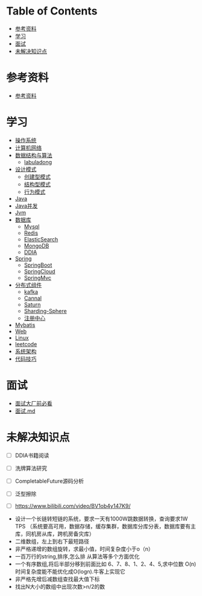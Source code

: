 # Table of Contents

* [参考资料](#参考资料)
* [学习](#学习)
* [面试](#面试)
* [未解决知识点](#未解决知识点)



# 参考资料
+ [参考资料](src/main/参考资料/AREADME.md)
# 学习
+ [操作系统](src/main/学习/A.操作系统/AREADME.md)
+ [计算机网络](src/main/学习/B.计算机网络/AREADME.md)
+ [数据结构与算法](src/main/学习/C.数据结构与算法/AREADME.md)
    + [labuladong](src/main/学习/C.数据结构与算法/labuladong)
+ [设计模式](src/main/学习/M.设计模式/设计模式.md)
    + [创建型模式](src/main/学习/M.设计模式/创建型模式)
    + [结构型模式](src/main/学习/M.设计模式/结构型模式)
    + [行为模式](src/main/学习/M.设计模式/行为模式)
+ [Java](src/main/学习/D.java/README.md)
+ [Java并发](src/main/学习/E.Java并发/AREADME.md)
+ [Jvm](src/main/学习/F.Jvm/AREADME.md)
+ [数据库](src/main/学习/G.数据库/README.md)
    + [Mysql](src/main/学习/G.数据库/Mysql/AREADME.md)
    + [Redis](src/main/学习/G.数据库/Redis/AREADME.md)
    + [ElasticSearch](src/main/学习/G.数据库/ElasticSearch/README.md)
    + [MongoDB](src/main/学习/G.数据库/MongoDB/README.md)
    + [DDIA](src/main/学习/G.数据库/数据密集型应用系统设计/AREADME.md)
+ [Spring](src/main/学习/H.Spring/AREADME.md)
    + [SpringBoot](src/main/学习/H.Spring/SpringBoot)
    + [SpringCloud](src/main/学习/H.Spring/SpringCloud)
    + [SpringMvc](src/main/学习/H.Spring/SpringMvc)
+ [分布式组件](src/main/学习/I.分布式/AREADME.md)
    + [kafka](src/main/学习/I.分布式/kafka/AREADME.md)
    + [Cannal](src/main/学习/I.分布式/Cannal)
    + [Saturn](src/main/学习/I.分布式/Saturn)
    + [Sharding-Sphere](src/main/学习/I.分布式/Sharding-Sphere)
    + [注册中心](src/main/学习/I.分布式/注册中心)
+ [Mybatis](src/main/学习/J.Mybatis/README.md)
+ [Web](src/main/学习/L.Web/AREADME.md)
+ [Linux](./src/main/学习/7.Linux/README.md)
+ [leetcode](./src/main/学习/k.leetcode/剑指offer.md)
+ [系统架构](./src/main/学习/N.系统架构)
+ [代码技巧](./src/main/学习/O.代码技巧)

# 面试 
+ [面试大厂前必看](https://osjobs.net/topk/)
+ [面试.md](src/main/面试题/AREADME.md)


# 未解决知识点

+ [ ] DDIA书籍阅读
+ [ ] 洗牌算法研究
+ [ ] CompletableFuture源码分析
+ [ ] 泛型擦除
+ [ ] https://www.bilibili.com/video/BV1ob4y147K9/


+ 设计一个长链转短链的系统，要求一天有1000W跳数据转换，查询要求1W TPS
（系统要高可用，数据存储，缓存集群，数据库分库分表，数据库要有主库，同机房从库，跨机房备灾库）
+ 二维数组，左上到右下最短路径
+ 非严格递增的数组旋转，求最小值，时间复杂度小于o（n）
+ 一百万行的string,排序,怎么排 从算法等多个方面优化
+ 一个有序数组,将后半部分移到前面比如 6、7、8、1、2、4、5,求中位数    O(n)时间复杂度能不能优化成O(logn).牛客上实现它
+ 非严格先增后减数组查找最大值下标
+ 找出N大小的数组中出现次数>n/2的数